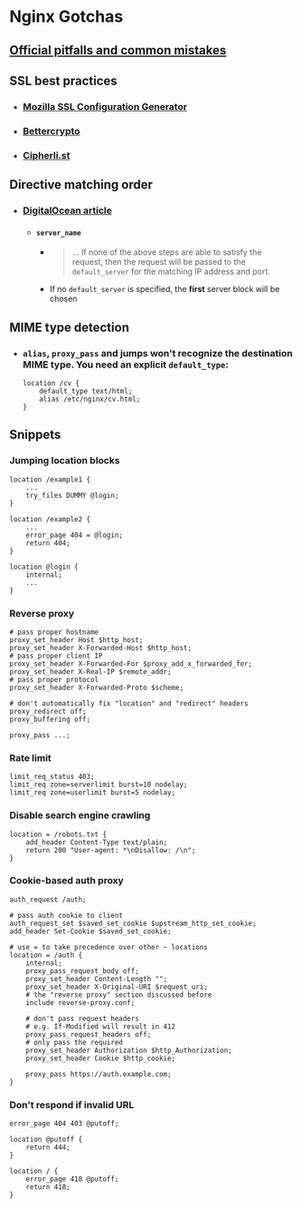 # Nginx Gotchas

## [Official pitfalls and common mistakes](https://www.nginx.com/resources/wiki/start/topics/tutorials/config_pitfalls/)

## SSL best practices
- ### [Mozilla SSL Configuration Generator](https://ssl-config.mozilla.org/)
- ### [Bettercrypto](https://bettercrypto.org/#_nginx)
- ### [Cipherli.st](https://cipherli.st/)

## Directive matching order
- ### [DigitalOcean article](https://www.digitalocean.com/community/tutorials/understanding-nginx-server-and-location-block-selection-algorithms)
  - #### `server_name`
    - > ... If none of the above steps are able to satisfy the request, then the request will be passed to the `default_server` for the matching IP address and port.
    - If no `default_server` is specified, the **first** server block will be chosen

## MIME type detection
- ### `alias`, `proxy_pass` and jumps won't recognize the destination MIME type. You need an explicit `default_type`:
    ```nginx
    location /cv {
        default_type text/html;
        alias /etc/nginx/cv.html;
    }
    ```

## Snippets
### Jumping location blocks
```nginx
location /example1 {
    ...
    try_files DUMMY @login;
}

location /example2 {
    ...
    error_page 404 = @login;
    return 404;
}

location @login {
    internal;
    ...
}
```

### Reverse proxy
```nginx
# pass proper hostname
proxy_set_header Host $http_host;
proxy_set_header X-Forwarded-Host $http_host;
# pass proper client IP
proxy_set_header X-Forwarded-For $proxy_add_x_forwarded_for;
proxy_set_header X-Real-IP $remote_addr;
# pass proper protocol
proxy_set_header X-Forwarded-Proto $scheme;

# don't automatically fix "location" and "redirect" headers
proxy_redirect off;
proxy_buffering off;

proxy_pass ...; 
```

### Rate limit
```nginx
limit_req_status 403;
limit_req zone=serverlimit burst=10 nodelay;
limit_req zone=userlimit burst=5 nodelay;
```

### Disable search engine crawling
```nginx
location = /robots.txt {
    add_header Content-Type text/plain;
    return 200 "User-agent: *\nDisallow: /\n";
}
```

### Cookie-based auth proxy
```nginx
auth_request /auth;

# pass auth cookie to client
auth_request_set $saved_set_cookie $upstream_http_set_cookie;
add_header Set-Cookie $saved_set_cookie;

# use = to take precedence over other ~ locations
location = /auth {
    internal;
    proxy_pass_request_body off;
    proxy_set_header Content-Length "";
    proxy_set_header X-Original-URI $request_uri;
    # the "reverse proxy" section discussed before
    include reverse-proxy.conf;

    # don't pass request headers
    # e.g. If-Modified will result in 412
    proxy_pass_request_headers off;
    # only pass the required
    proxy_set_header Authorization $http_Authorization;
    proxy_set_header Cookie $http_cookie;

    proxy_pass https://auth.example.com; 
}
```

### Don't respond if invalid URL
```nginx
error_page 404 403 @putoff;

location @putoff {
    return 444;
}

location / {
    error_page 418 @putoff;
    return 418;
}
```